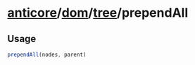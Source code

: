 # [anticore](../../../../../#reference)/[dom](../../#reference)/[tree](../#reference)/<a name="reference">prependAll</a>

## Usage

```js
prependAll(nodes, parent)
```